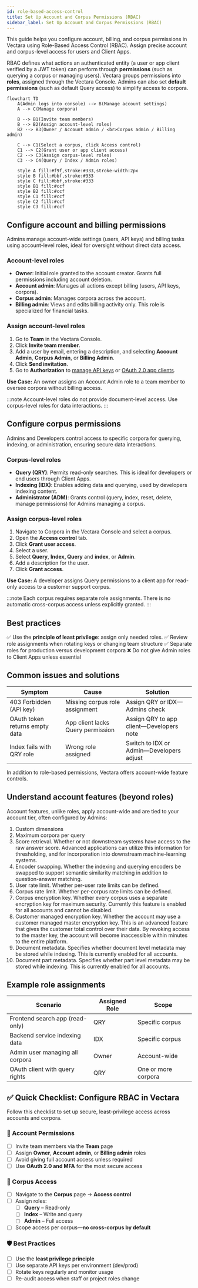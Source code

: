 ```yaml
---
id: role-based-access-control
title: Set Up Account and Corpus Permissions (RBAC)
sidebar_label: Set Up Account and Corpus Permissions (RBAC)
---
```


This guide helps you configure account, billing, and corpus permissions in 
Vectara using Role-Based Access Control (RBAC). Assign precise account and 
corpus-level access for users and Client Apps.

RBAC defines what actions an authenticated entity (a user or app client 
verified by a JWT token) can perform through **permissions** (such as querying 
a corpus or managing users). Vectara groups permissions into **roles**, assigned 
through the Vectara Console. Admins can also set **default permissions** (such 
as default Query access) to simplify access to corpora.

```mermaid
flowchart TD
    A(Admin logs into console) --> B(Manage account settings)
    A --> C(Manage corpora)
    
    B --> B1(Invite team members)
    B --> B2(Assign account-level roles)
    B2 --> B3(Owner / Account admin / <br>Corpus admin / Billing admin)

    C --> C1(Select a corpus, click Access control)
    C1 --> C2(Grant user or app client access)
    C2 --> C3(Assign corpus-level roles)
    C3 --> C4(Query / Index / Admin roles)

    style A fill:#f9f,stroke:#333,stroke-width:2px
    style B fill:#bbf,stroke:#333
    style C fill:#bbf,stroke:#333
    style B1 fill:#ccf
    style B2 fill:#ccf
    style C1 fill:#ccf
    style C2 fill:#ccf
    style C3 fill:#ccf
```

## Configure account and billing permissions

Admins manage account-wide settings (users, API keys) and billing tasks using 
account-level roles, ideal for oversight without direct data access.

### Account-level roles
- **Owner**: Initial role granted to the account creator. Grants 
  full permissions including account deletion.
- **Account admin**: Manages all actions except billing (users, API keys, corpora).
- **Corpus admin**: Manages corpora across the account.
- **Billing admin**: Views and edits billing activity only. This role is 
  specialized for financial tasks.

### Assign account-level roles

1. Go to **Team** in the Vectara Console.
2. Click **Invite team member**.
3. Add a user by email, entering a description, and selecting **Account Admin**,
   **Corpus Admin**, or **Billing Admin**.  
4. Click **Send invitation**.
5. Go to **Authorization** to [manage API keys](/docs/learn/authentication/api-key-management) or [OAuth 2.0 app clients](/docs/learn/authentication/oauth-2).

**Use Case:** An owner assigns an Account Admin role to a team member to oversee 
corpora without billing access.

:::note
Account-level roles do not provide document-level access. Use corpus-level 
roles for data interactions.
:::

## Configure corpus permissions

Admins and Developers control access to specific corpora for querying, 
indexing, or administration, ensuring secure data interactions.

### Corpus-level roles

* **Query (QRY)**: Permits read-only searches. This is ideal for developers or 
  end users through Client Apps.
* **Indexing (IDX)**: Enables adding data and querying, used by developers indexing 
  content.
* **Administrator (ADM)**: Grants control (query, index, reset, delete, manage 
  permissions) for Admins managing a corpus.

### Assign corpus-level roles

1. Navigate to Corpora in the Vectara Console and select a corpus.
2. Open the **Access control** tab.
3. Click **Grant user access**.
4. Select a user.
5. Select **Query**, **Index, Query** and **index**, or **Admin**.
6. Add a description for the user.
7. Click **Grant access**.

**Use Case:** A developer assigns Query permissions to a client app for read-only 
access to a customer support corpus.

:::note
Each corpus requires separate role assignments. There is no automatic 
cross-corpus access unless explicitly granted.
:::

## Best practices

✅ Use the **principle of least privilege**: assign only needed roles.
✅ Review role assignments when rotating keys or changing team structure
✅ Separate roles for production versus development corpora
❌ Do not give Admin roles to Client Apps unless essential

## Common issues and solutions

| **Symptom**                    | **Cause**                            | **Solution**                                 |
|--------------------------------|---------------------------------------|----------------------------------------------|
| 403 Forbidden (API key)        | Missing corpus role assignment        | Assign QRY or IDX—Admins check               |
| OAuth token returns empty data | App client lacks Query permission     | Assign QRY to app client—Developers note     |
| Index fails with QRY role      | Wrong role assigned                   | Switch to IDX or Admin—Developers adjust     |

In addition to role-based permissions, Vectara offers account-wide feature 
controls.

## Understand account features (beyond roles)

Account features, unlike roles, apply account-wide and are tied to your account 
tier, often configured by Admins:
1. Custom dimensions
2. Maximum corpora per query
3. Score retrieval. Whether or not downstream systems have access to the raw
   answer score. Advanced applications can utilize this information for
   thresholding, and for incorporation into downstream machine-learning systems.
4. Encoder swapping. Whether the indexing and querying encoders be swapped to
   support semantic similarity matching in addition to question-answer matching.
5. User rate limit. Whether per-user rate limits can be defined.
6. Corpus rate limit. Whether per-corpus rate limits can be defined.
7. Corpus encryption key. Whether every corpus uses a separate encryption key
   for maximum security. Currently this feature is enabled for all accounts and
   cannot be disabled.
8. Customer managed encryption key. Whether the account may use a customer
   managed master encryption key. This is an advanced feature that gives the
   customer total control over their data. By revoking access to the master
   key, the account will become inaccessible within minutes to the entire
   platform.
9. Document metadata. Specifies whether document level metadata may be stored
   while indexing. This is currently enabled for all accounts.
10. Document part metadata. Specifies whether part level metadata may be stored
   while indexing. This is currently enabled for all accounts.

## Example role assignments

| **Scenario**                      | **Assigned Role** | **Scope**        |
|-----------------------------------|-------------------|------------------|
| Frontend search app (read-only)   | QRY               | Specific corpus  |
| Backend service indexing data     | IDX               | Specific corpus  |
| Admin user managing all corpora   | Owner             | Account-wide     |
| OAuth client with query rights    | QRY               | One or more corpora |

## ✅ Quick Checklist: Configure RBAC in Vectara

Follow this checklist to set up secure, least-privilege access across accounts 
and corpora.

### 🔐 Account Permissions
- [ ] Invite team members via the **Team** page
- [ ] Assign **Owner**, **Account admin**, or **Billing admin** roles
- [ ] Avoid giving full account access unless required
- [ ] Use **OAuth 2.0 and MFA** for the most secure access

### 📂 Corpus Access
- [ ] Navigate to the **Corpus** page → **Access control**
- [ ] Assign roles:
  - [ ] **Query** – Read-only
  - [ ] **Index** – Write and query
  - [ ] **Admin** – Full access
- [ ] Scope access per corpus—**no cross-corpus by default**

### 🛡️ Best Practices
- [ ] Use the **least privilege principle**
- [ ] Use separate API keys per environment (dev/prod)
- [ ] Rotate keys regularly and monitor usage
- [ ] Re-audit access when staff or project roles change

